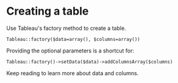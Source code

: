 Creating a table
================

Use Tableau's factory method to create a table.

	Tableau::factory($data=array(), $columns=array())

Providing the optional parameters is a shortcut for:

	Tableau::factory()->setData($data)->addColumnsArray($columns)

Keep reading to learn more about data and columns.
